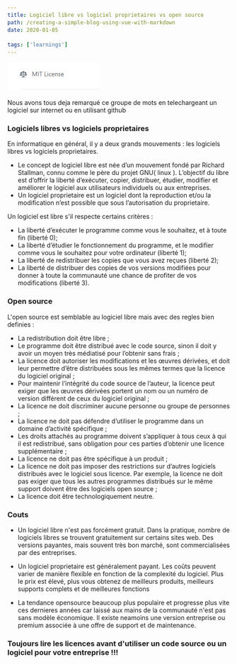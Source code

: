 ```yaml
---
title: Logiciel libre vs logiciel proprietaires vs open source
path: /creating-a-simple-blog-using-vue-with-markdown
date: 2020-01-05

tags: ['learnings']
---
```



![foo](./images/vue-markdown-blog/foo.png)

Nous avons tous deja remarqué ce groupe de mots en telechargeant un logiciel sur internet ou en utilisant github

### Logiciels libres vs logiciels proprietaires

En informatique en général, il y a deux grands mouvements : les logiciels libres vs logiciels proprietaires.
-	Le concept de logiciel libre est née d’un mouvement fondé par Richard Stallman, connu comme le père du projet GNU( linux ). L’objectif du libre est d’offrir la liberté d’exécuter, copier, distribuer, étudier, modifier et améliorer le logiciel aux utilisateurs individuels ou aux entreprises.
-	Un logiciel proprietaire est un logiciel dont la reproduction et/ou la modification n’est possible que sous l’autorisation du proprietaire.

Un logiciel est libre s'il respecte certains critères :  
- La liberté d’exécuter le programme comme vous le souhaitez, et à toute fin (liberté 0);
- La liberté d’étudier le fonctionnement du programme, et le modifier comme vous le souhaitez pour votre ordinateur (liberté 1);
- La liberté de redistribuer les copies que vous avez reçues (liberté 2);
- La liberté de distribuer des copies de vos versions modifiées pour donner à toute la communauté une chance de profiter de vos modifications (liberté 3). 

### Open source

L'open source est semblable au logiciel libre mais avec des regles bien definies :
- La redistribution doit être libre ;
- Le programme doit être distribué avec le code source, sinon il doit y avoir un moyen très médiatisé pour l’obtenir sans frais ;
- La licence doit autoriser les modifications et les œuvres dérivées, et doit leur permettre d’être distribuées sous les mêmes termes que la licence du logiciel original ;
- Pour maintenir l’intégrité du code source de l’auteur, la licence peut exiger que les œuvres dérivées portent un nom ou un numéro de version différent de ceux du logiciel original ;
- La licence ne doit discriminer aucune personne ou groupe de personnes ;
- La licence ne doit pas défendre d’utiliser le programme dans un domaine d’activité spécifique ;
- Les droits attachés au programme doivent s’appliquer à tous ceux à qui il est redistribué, sans obligation pour ces parties d’obtenir une licence supplémentaire ;
- La licence ne doit pas être spécifique à un produit ;
- La licence ne doit pas imposer des restrictions sur d’autres logiciels distribués avec le logiciel sous licence. Par exemple, la licence ne doit pas exiger que tous les autres programmes distribués sur le même support doivent être des logiciels open source ;
- La licence doit être technologiquement neutre.


### Couts

- Un logiciel libre n'est pas forcément gratuit. Dans la pratique, nombre de logiciels libres se trouvent gratuitement sur certains sites web. Des versions payantes, mais souvent très bon marché, sont commercialisées par des entreprises.

- Un logiciel proprietaire est généralement payant. Les coûts peuvent varier de manière flexible en fonction de la complexité du logiciel. Plus le prix est élevé, plus vous obtenez de meilleurs produits, meilleurs supports complets et de meilleures fonctions

- La tendance opensource beaucoup plus populaire et progresse plus vite ces dernieres années car laissé aux mains de la communauté n'est pas sans modèle économique. Il existe neamoins une version entreprise ou premium associée à une offre de support et de maintenance.

### Toujours lire les licences avant d'utiliser un code source ou un logiciel pour votre entreprise !!!